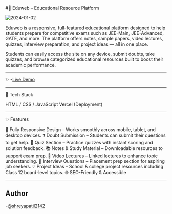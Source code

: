 
#📘 Eduweb – Educational Resource Platform

![2024-01-02](https://github.com/Shreyapatil9530/eduweb.png)

Eduweb is a responsive, full-featured educational platform designed to help students prepare for competitive exams such as JEE-Main, JEE-Advanced, GATE, and more. The platform offers notes, sample papers, video lectures, quizzes, interview preparation, and project ideas — all in one place.

Students can easily access the site on any device, submit doubts, take quizzes, and browse categorized educational resources built to boost their academic performance.

---

✨ -[Live Demo](https://final-project-lovat-zeta.vercel.app/)

---
🚀 Tech Stack

HTML / CSS / JavaScript
Vercel (Deployment)

---

✨ Features

📱 Fully Responsive Design – Works smoothly across mobile, tablet, and desktop devices.
❓ Doubt Submission – Students can submit their questions to get help.
🧠 Quiz Section – Practice quizzes with instant scoring and solution feedback.
📚 Notes & Study Material – Downloadable resources to support exam prep.
🎥 Video Lectures – Linked lectures to enhance topic understanding.
📝 Interview Questions – Placement prep section for aspiring job seekers.
💡 Project Ideas – School & college project resources including Class 12 board-level topics.
🌐 SEO-Friendly & Accessible

---

  ## Author
  
-[@shreyapatil2142](https://github.com/Shreyapatil2142)

